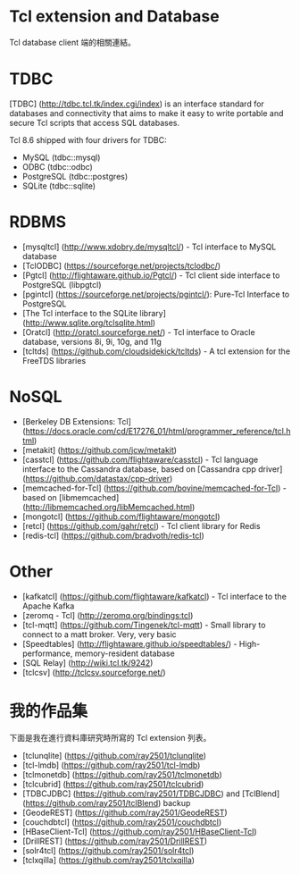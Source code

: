 Tcl extension and Database
=====

Tcl database client 端的相關連結。


TDBC
=====

[TDBC] (http://tdbc.tcl.tk/index.cgi/index) is an interface standard
for databases and connectivity that aims to make it easy to write portable
and secure Tcl scripts that access SQL databases.

Tcl 8.6 shipped with four drivers for TDBC:
* MySQL (tdbc::mysql)
* ODBC (tdbc::odbc)
* PostgreSQL (tdbc::postgres)
* SQLite (tdbc::sqlite)

RDBMS
=====

* [mysqltcl] (http://www.xdobry.de/mysqltcl/) - Tcl interface to MySQL database
* [TclODBC] (https://sourceforge.net/projects/tclodbc/)
* [Pgtcl] (http://flightaware.github.io/Pgtcl/) - Tcl client side interface to PostgreSQL (libpgtcl)
* [pgintcl] (https://sourceforge.net/projects/pgintcl/): Pure-Tcl Interface to PostgreSQL
* [The Tcl interface to the SQLite library] (http://www.sqlite.org/tclsqlite.html)
* [Oratcl] (http://oratcl.sourceforge.net/) - Tcl interface to Oracle database, versions 8i, 9i, 10g, and 11g
* [tcltds] (https://github.com/cloudsidekick/tcltds) - A tcl extension for the FreeTDS libraries


NoSQL
=====

* [Berkeley DB Extensions: Tcl] (https://docs.oracle.com/cd/E17276_01/html/programmer_reference/tcl.html)
* [metakit] (https://github.com/jcw/metakit)
* [casstcl] (https://github.com/flightaware/casstcl) - Tcl language interface to the Cassandra database,
based on [Cassandra cpp driver] (https://github.com/datastax/cpp-driver)
* [memcached-for-Tcl] (https://github.com/bovine/memcached-for-Tcl) - based on
[libmemcached] (http://libmemcached.org/libMemcached.html)
* [mongotcl] (https://github.com/flightaware/mongotcl)
* [retcl] (https://github.com/gahr/retcl) - Tcl client library for Redis
* [redis-tcl] (https://github.com/bradvoth/redis-tcl)


Other
=====

* [kafkatcl] (https://github.com/flightaware/kafkatcl) - Tcl interface to the Apache Kafka
* [zeromq - Tcl] (http://zeromq.org/bindings:tcl)
* [tcl-mqtt] (https://github.com/Tingenek/tcl-mqtt) - Small library to connect to a matt broker. Very, very basic
* [Speedtables] (http://flightaware.github.io/speedtables/) - High-performance, memory-resident database
* [SQL Relay] (http://wiki.tcl.tk/9242)
* [tclcsv] (http://tclcsv.sourceforge.net/)


我的作品集
=====

下面是我在進行資料庫研究時所寫的 Tcl extension 列表。

* [tclunqlite] (https://github.com/ray2501/tclunqlite)
* [tcl-lmdb] (https://github.com/ray2501/tcl-lmdb)
* [tclmonetdb] (https://github.com/ray2501/tclmonetdb)
* [tclcubrid] (https://github.com/ray2501/tclcubrid)
* [TDBCJDBC] (https://github.com/ray2501/TDBCJDBC) and [TclBlend] (https://github.com/ray2501/tclBlend) backup
* [GeodeREST] (https://github.com/ray2501/GeodeREST)
* [couchdbtcl] (https://github.com/ray2501/couchdbtcl)
* [HBaseClient-Tcl] (https://github.com/ray2501/HBaseClient-Tcl)
* [DrillREST] (https://github.com/ray2501/DrillREST)
* [solr4tcl] (https://github.com/ray2501/solr4tcl)
* [tclxqilla] (https://github.com/ray2501/tclxqilla)


